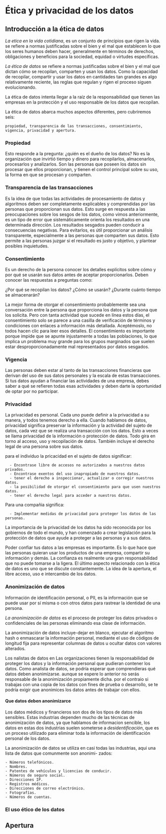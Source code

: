 # Ética y privacidad de los datos

## Introducción a la ética de datos

*La etica en la vida cotidiana*, es un conjunto de principios que rigen la vida. se refiere a normas justificadas sobre el
bien y el mal que establecen lo que los seres humanos deben hacer, generalmente en términos de derechos, obligaciones y
beneficios para la sociedad, equidad o virtudes específicas.

*La ética de datos* se refiere a normas justificadas sobre el bien y el mal que dictan cómo se recopilan, comparten y usan
los datos. Como la capacidad de recopilar, compartir y usar los datos en cantidades tan grandes es algo relativamente
reciente, las reglas que regulan y rigen el proceso siguen evolucionando.

La ética de datos intenta llegar a la raíz de la responsabilidad que tienen las empresas en la protección y el uso
responsable de los datos que recopilan.

La ética de datos abarca muchos aspectos diferentes, pero cubriremos seis:

    propiedad, transparencia de las transacciones, consentimiento, vigencia, privacidad y apertura.

### Propiedad

Esto responde a la pregunta: ¿quién es el dueño de los datos? No es la organización que invirtió tiempo y dinero para
recopilarlos, almacenarlos, procesarlos y analizarlos. Son las personas que poseen los datos sin procesar que ellos
proporcionan, y tienen el control principal sobre su uso, la forma en que se procesan y comparten.

### Transparencia de las transacciones

Es la idea de que todas las actividades de procesamiento de datos y algoritmos deben ser completamente explicables y
comprendidas por las personas que proporcionan sus datos. Esto surge en respuesta a las preocupaciones sobre los sesgos
de los datos, como vimos anteriormente, es un tipo de error que sistemáticamente orienta los resultados en una determinada
dirección. Los resultados sesgados pueden conducir a consecuencias negativas. Para evitarlos, es útil proporcionar un
análisis transparente, especialmente a las personas que comparten sus datos. Esto permite a las personas juzgar si el
resultado es justo y objetivo, y plantear posibles inquietudes.

### Consentimiento

Es un derecho de la persona conocer los detalles explícitos sobre cómo y por qué se usarán sus datos antes de aceptar
proporcionarlos. Deben conocer las respuestas a preguntas como:

¿Por qué se recopilan los datos?
¿Cómo se usarán?
¿Durante cuánto tiempo se almacenarán?

La mejor forma de otorgar el consentimiento probablemente sea una conversación entre la persona que proporciona los
datos y la persona que los solicita. Pero con tanta actividad que sucede en línea estos días, el consentimiento solo se
parece a una casilla de verificación de términos y condiciones con enlaces a información más detallada. Aceptémoslo, no
todos hacen clic para leer esos detalles. El consentimiento es importante porque impide que se apunte injustamente a todas
las poblaciones, lo que implica un problema muy grande para los grupos marginados que suelen estar desproporcionadamente
mal representados por datos sesgados.

### Vigencia

Las personas deben estar al tanto de las transacciones financieras que derivan del uso de sus datos personales y la escala
de estas transacciones. Si tus datos ayudan a financiar las actividades de una empresa, debes saber a qué se refieren todas
esas actividades y deben darte la oportunidad de optar por no participar.

### Privacidad

La privacidad es personal. Cada uno puede definir a la privacidad a su manera, y todos tenemos derecho a ella. Cuando
hablamos de datos, privacidad significa preservar la información y la actividad del sujeto de datos, cada vez que se
realiza una transacción con los datos. Esto a veces se llama privacidad de la información o protección de datos. Todo
gira en torno al acceso, uso y recopilación de datos. También incluye el derecho legal de una persona sobre sus datos.

para el individuo la pricacidad en el sujeto de datos significar:

      - Encontrase libre de accesos no autorizados a nuestros datos privados.
      - Encontrase exentos del uso inapropiado de nuestros datos.
      - tener el derecho a inspeccionar, actualizar o corregir nuestros datos.
      - la posibilidad de otorgar el consentimiento para que usen nuestros datos.
      - tener el derecho legal para acceder a nuestros datos.

Para una compañia significa:

      - Implementar medidas de privacidad para proteger los datos de las personas.

La importancia de la privacidad de los datos ha sido reconocida por los gobiernos de todo el mundo, y han comenzado a
crear legislación para la protección de datos que ayude a proteger a las personas y a sus datos.

Poder confiar tus datos a las empresas es importante. Es lo que hace que las personas quieran usar los productos de una
empresa, compartir su información y demás. La confianza es realmente una gran responsabilidad que no puede tomarse a la
ligera. El último aspecto relacionado con la ética de datos es uno que se discute constantemente. La idea de la apertura,
el libre acceso, uso e intercambio de los datos.

### Anonimización de datos

Información de identificación personal, o PII, es la información que se puede usar por sí misma o con otros datos para
rastrear la identidad de una persona.

*La anonimización de datos* es el proceso de proteger los datos privados o confidenciales de las personas eliminando esa
clase de información.

La anonimización de datos incluye-dejar en blanco, ejecutar el algoritmo hash o enmascarar la información personal,
mediante el uso de códigos de longitud fija para representar columnas de datos u ocultar datos con valores alterados.

Los nalistas de datos en Las organizaciones tienen la responsabilidad de proteger los datos y la información personal que
pudieran contener los datos. Como analista de datos, se podría esperar que comprendieras qué datos deben anonimizarse. aunque
se espere lo anterior no serás responsable de la anonimización propiamente dicha. por el contraio si trabajas con una copia
de los datos con fines de prueba o desarrollo, se te podría exigir que anonimices los datos antes de trabajar con ellos.

#### Que datos deben anonimizarce

Los datos médicos y financieros son dos de los tipos de datos más sensibles. Estas industrias dependen mucho de las técnicas
de anonimización de datos, ya que hablamos de informacion sencible, los datos en estas dos industrias suelen someterse a
*desidentificación*, que es un proceso utilizado para eliminar toda la información de identificación personal de los datos.

La anonimización de datos se utiliza en casi todas las industrias, aqui una lista de datos que comunmente son anonimi-
zados:

    - Números telefónicos.
    - Nombres.
    - Patentes de vehículos y licencias de conducir.
    - Números de seguro social.
    - Direcciones IP.
    - Registros médicos.
    - Direcciones de correo electrónico.
    - Fotografías.
    - Números de cuentas.

### El uso ético de los datos

## Apertura

